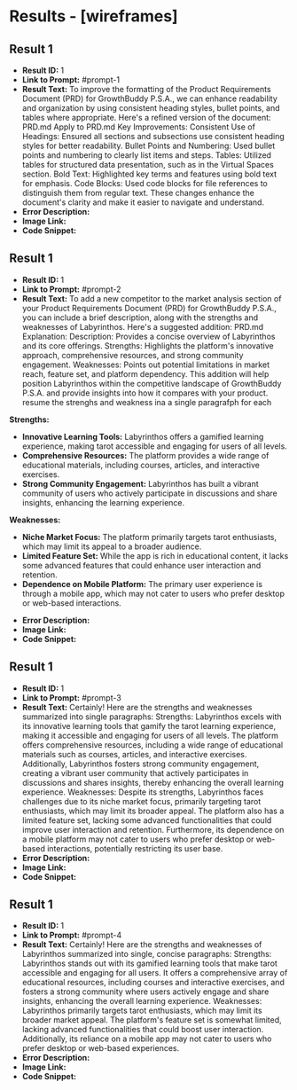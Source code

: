 # Results - [wireframes]

## Result 1
* **Result ID:** 1
* **Link to Prompt:** #prompt-1
* **Result Text:** To improve the formatting of the Product Requirements Document (PRD) for GrowthBuddy P.S.A., we can enhance readability and organization by using consistent heading styles, bullet points, and tables where appropriate. Here's a refined version of the document:
PRD.md
Apply to PRD.md
Key Improvements:
Consistent Use of Headings: Ensured all sections and subsections use consistent heading styles for better readability.
Bullet Points and Numbering: Used bullet points and numbering to clearly list items and steps.
Tables: Utilized tables for structured data presentation, such as in the Virtual Spaces section.
Bold Text: Highlighted key terms and features using bold text for emphasis.
Code Blocks: Used code blocks for file references to distinguish them from regular text.
These changes enhance the document's clarity and make it easier to navigate and understand.
* **Error Description:** 
* **Image Link:** 
* **Code Snippet:** 

## Result 1
* **Result ID:** 1
* **Link to Prompt:** #prompt-2
* **Result Text:** To add a new competitor to the market analysis section of your Product Requirements Document (PRD) for GrowthBuddy P.S.A., you can include a brief description, along with the strengths and weaknesses of Labyrinthos. Here's a suggested addition:
PRD.md
Explanation:
Description: Provides a concise overview of Labyrinthos and its core offerings.
Strengths: Highlights the platform's innovative approach, comprehensive resources, and strong community engagement.
Weaknesses: Points out potential limitations in market reach, feature set, and platform dependency.
This addition will help position Labyrinthos within the competitive landscape of GrowthBuddy P.S.A. and provide insights into how it compares with your product.
resume the strenghs and weakness ina a single paragrafph for each

**Strengths:**
- **Innovative Learning Tools:** Labyrinthos offers a gamified learning experience, making tarot accessible and engaging for users of all levels.
- **Comprehensive Resources:** The platform provides a wide range of educational materials, including courses, articles, and interactive exercises.
- **Strong Community Engagement:** Labyrinthos has built a vibrant community of users who actively participate in discussions and share insights, enhancing the learning experience.

**Weaknesses:**
- **Niche Market Focus:** The platform primarily targets tarot enthusiasts, which may limit its appeal to a broader audience.
- **Limited Feature Set:** While the app is rich in educational content, it lacks some advanced features that could enhance user interaction and retention.
- **Dependence on Mobile Platform:** The primary user experience is through a mobile app, which may not cater to users who prefer desktop or web-based interactions.
* **Error Description:** 
* **Image Link:** 
* **Code Snippet:** 

## Result 1
* **Result ID:** 1
* **Link to Prompt:** #prompt-3
* **Result Text:** Certainly! Here are the strengths and weaknesses summarized into single paragraphs:
Strengths: Labyrinthos excels with its innovative learning tools that gamify the tarot learning experience, making it accessible and engaging for users of all levels. The platform offers comprehensive resources, including a wide range of educational materials such as courses, articles, and interactive exercises. Additionally, Labyrinthos fosters strong community engagement, creating a vibrant user community that actively participates in discussions and shares insights, thereby enhancing the overall learning experience.
Weaknesses: Despite its strengths, Labyrinthos faces challenges due to its niche market focus, primarily targeting tarot enthusiasts, which may limit its broader appeal. The platform also has a limited feature set, lacking some advanced functionalities that could improve user interaction and retention. Furthermore, its dependence on a mobile platform may not cater to users who prefer desktop or web-based interactions, potentially restricting its user base.
* **Error Description:** 
* **Image Link:** 
* **Code Snippet:** 

## Result 1
* **Result ID:** 1
* **Link to Prompt:** #prompt-4
* **Result Text:** Certainly! Here are the strengths and weaknesses of Labyrinthos summarized into single, concise paragraphs:
Strengths: Labyrinthos stands out with its gamified learning tools that make tarot accessible and engaging for all users. It offers a comprehensive array of educational resources, including courses and interactive exercises, and fosters a strong community where users actively engage and share insights, enhancing the overall learning experience.
Weaknesses: Labyrinthos primarily targets tarot enthusiasts, which may limit its broader market appeal. The platform's feature set is somewhat limited, lacking advanced functionalities that could boost user interaction. Additionally, its reliance on a mobile app may not cater to users who prefer desktop or web-based experiences.
* **Error Description:** 
* **Image Link:** 
* **Code Snippet:** 

